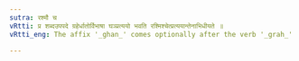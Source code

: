 ```yaml
---
sutra: रश्मौ च
vRtti: प्र शब्दउपपदे ग्रहेर्धातोर्विभाषा घञ्प्रत्ययो भवति रश्मिश्चेत्प्रत्ययान्तेनाभिधीयते ॥
vRtti_eng: The affix '_ghan_' comes optionally after the verb '_grah_' in composition with '_pra_', when the word so formed means 'a rein'.

---
```

